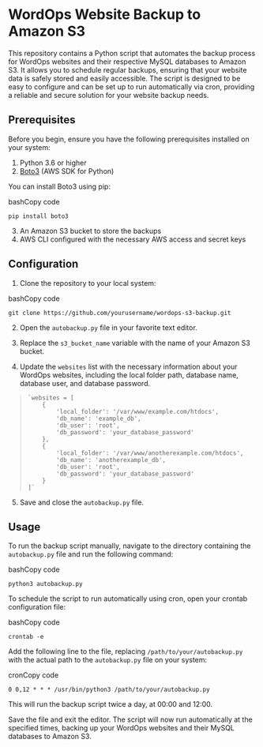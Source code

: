 # WordOps Website Backup to Amazon S3

This repository contains a Python script that automates the backup process for WordOps websites and their respective MySQL databases to Amazon S3. It allows you to schedule regular backups, ensuring that your website data is safely stored and easily accessible. The script is designed to be easy to configure and can be set up to run automatically via cron, providing a reliable and secure solution for your website backup needs.

## Prerequisites

Before you begin, ensure you have the following prerequisites installed on your system:

1.  Python 3.6 or higher
2.  [Boto3](https://boto3.amazonaws.com/v1/documentation/api/latest/index.html) (AWS SDK for Python)

You can install Boto3 using pip:

bashCopy code

`pip install boto3` 

3.  An Amazon S3 bucket to store the backups
4.  AWS CLI configured with the necessary AWS access and secret keys

## Configuration

1.  Clone the repository to your local system:

bashCopy code

`git clone https://github.com/yourusername/wordops-s3-backup.git` 

2.  Open the `autobackup.py` file in your favorite text editor.
    
3.  Replace the `s3_bucket_name` variable with the name of your Amazon S3 bucket.
    
4.  Update the `websites` list with the necessary information about your WordOps websites, including the local folder path, database name, database user, and database password.
    

>     `websites = [
>         {
>             'local_folder': '/var/www/example.com/htdocs',
>             'db_name': 'example_db',
>             'db_user': 'root',
>             'db_password': 'your_database_password'
>         },
>         {
>             'local_folder': '/var/www/anotherexample.com/htdocs',
>             'db_name': 'anotherexample_db',
>             'db_user': 'root',
>             'db_password': 'your_database_password'
>         }
>     ]`

5.  Save and close the `autobackup.py` file.

## Usage

To run the backup script manually, navigate to the directory containing the `autobackup.py` file and run the following command:

bashCopy code

`python3 autobackup.py` 

To schedule the script to run automatically using cron, open your crontab configuration file:

bashCopy code

`crontab -e` 

Add the following line to the file, replacing `/path/to/your/autobackup.py` with the actual path to the `autobackup.py` file on your system:

cronCopy code

`0 0,12 * * * /usr/bin/python3 /path/to/your/autobackup.py` 

This will run the backup script twice a day, at 00:00 and 12:00.

Save the file and exit the editor. The script will now run automatically at the specified times, backing up your WordOps websites and their MySQL databases to Amazon S3.
